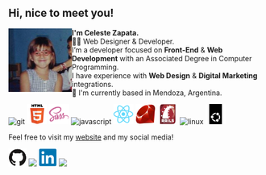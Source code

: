 ## Hi, nice to meet you!

<img align="left" src="https://github.com/zetadeceleste/zetadeceleste/blob/master/me.jpg" width="25%" />

**I'm Celeste Zapata.**
<br />👩‍💻 Web Designer & Developer.
<br />I’m a developer focused on **Front-End** & **Web Development** with an Associated Degree in Computer Programming.
<br />I have experience with **Web Design** & **Digital Marketing** integrations.
<br />📌 I'm currently based in Mendoza, Argentina.

<div align="left">
    <img src="https://www.vectorlogo.zone/logos/git-scm/git-scm-icon.svg" alt="git" width="40" height="40"/>
    <img src="https://raw.githubusercontent.com/devicons/devicon/40cd6bc89a299dc50ac289f8e3b071d0dff49d9c/icons/html5/html5-original-wordmark.svg" alt="html5" width="40" height="40"/>
    <img src="https://raw.githubusercontent.com/devicons/devicon/40cd6bc89a299dc50ac289f8e3b071d0dff49d9c/icons/sass/sass-original.svg" alt="sass" width="40" height="40"/>
    <img src="https://devicons.github.io/devicon/devicon.git/icons/javascript/javascript-original.svg" alt="javascript" width="40" height="40"/>
    <img src="https://raw.githubusercontent.com/devicons/devicon/40cd6bc89a299dc50ac289f8e3b071d0dff49d9c/icons/react/react-original.svg" alt="react" width="40" height="40"/>
    <img src="https://raw.githubusercontent.com/devicons/devicon/40cd6bc89a299dc50ac289f8e3b071d0dff49d9c/icons/ruby/ruby-original.svg" alt="ruby" width="40" height="40"/>
    <img src="https://raw.githubusercontent.com/devicons/devicon/40cd6bc89a299dc50ac289f8e3b071d0dff49d9c/icons/rails/rails-original-wordmark.svg" alt="rails" width="40" height="40"/>
    <img src="https://devicons.github.io/devicon/devicon.git/icons/linux/linux-original.svg" alt="linux" width="40" height="40"/>
    <img src="https://raw.githubusercontent.com/devicons/devicon/40cd6bc89a299dc50ac289f8e3b071d0dff49d9c/icons/ubuntu/ubuntu-plain.svg" alt="ubuntu" width="40" height="40"/>
</div>

Feel free to visit my [website](https://celestezapata.com) and my social media!

[<img src="https://raw.githubusercontent.com/devicons/devicon/40cd6bc89a299dc50ac289f8e3b071d0dff49d9c/icons/github/github-original.svg" width="36px"/>](https://github.com/zetadeceleste)
[<img src="https://img.icons8.com/color/48/000000/twitter.png" width="36px"/>](https://twitter.com/zetadeceleste)
[<img src="https://raw.githubusercontent.com/devicons/devicon/40cd6bc89a299dc50ac289f8e3b071d0dff49d9c/icons/linkedin/linkedin-original.svg" width="36px"/>](https://www.linkedin.com/in/celeste-zapata/)
[<img src="https://assets-global.website-files.com/5ec7d9f13fc8c0ec8a4c6b26/5ec7d9f1047417c8d845175f_5e91233e241fd868da6ef63d_upwork_bug_square_large.png" width="36px"/>](https://www.upwork.com/freelancers/~01595f0b7e3a19fc5d)
